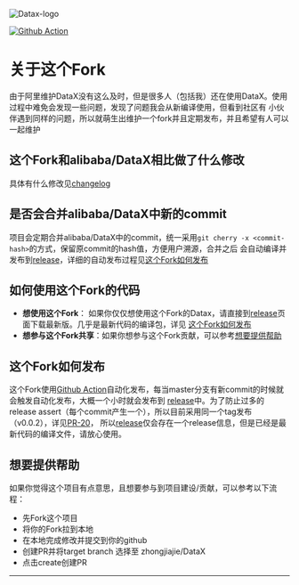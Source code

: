![Datax-logo][logo]

[![Github Action](https://github.com/zhongjiajie/DataX/workflows/release/badge.svg)](https://github.com/zhongjiajie/DataX/actions)

# 关于这个Fork

由于阿里维护DataX没有这么及时，但是很多人（包括我）还在使用DataX。使用过程中难免会发现一些问题，发现了问题我会从新编译使用，但看到社区有
小伙伴遇到同样的问题，所以就萌生出维护一个fork并且定期发布，并且希望有人可以一起维护

## 这个Fork和alibaba/DataX相比做了什么修改

具体有什么修改见[changelog][changelog]

## 是否会合并alibaba/DataX中新的commit

项目会定期合并alibaba/DataX中的commit，统一采用`git cherry -x <commit-hash>`的方式，保留原commit的hash值，方便用户溯源，合并之后
会自动编译并发布到[release][release]，详细的自动发布过程见[这个Fork如何发布](#这个Fork如何发布)

## 如何使用这个Fork的代码

* **想使用这个Fork**： 如果你仅仅想使用这个Fork的Datax，请直接到[release][release]页面下载最新版。几乎是最新代码的编译包，详见
  [这个Fork如何发布](#这个Fork如何发布)
* **想参与这个Fork共享**：如果你想参与这个Fork贡献，可以参考[想要提供帮助](#想要提供帮助)

## 这个Fork如何发布

这个Fork使用[Github Action][Gtihub-Action]自动化发布，每当master分支有新commit的时候就会触发自动化发布，大概一个小时就会发布到
[release][release]中。为了防止过多的release assert（每个commit产生一个），所以目前采用同一个tag发布（v0.0.2），详见[PR-20][PR-20]，
所以[release][release]仅会存在一个release信息，但是已经是最新代码的编译文件，请放心使用。

## 想要提供帮助

如果你觉得这个项目有点意思，且想要参与到项目建设/贡献，可以参考以下流程：
* 先Fork这个项目
* 将你的Fork拉到本地
* 在本地完成修改并提交到你的github
* 创建PR并将target branch 选择至 zhongjiajie/DataX
* 点击create创建PR

---

[logo]: https://github.com/alibaba/DataX/blob/master/images/DataX-logo.jpg
[release]: https://github.com/zhongjiajie/DataX/releases
[changelog]: https://github.com/zhongjiajie/DataX/blob/master/CHANGELOG-BETWEEN-UPSTREAM.md
[Gtihub-Action]: https://github.com/features/actions
[PR-20]: https://github.com/zhongjiajie/DataX/pull/20
